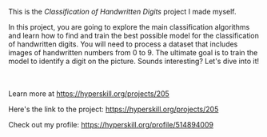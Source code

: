This is the *Classification of Handwritten Digits* project I made myself.


<p>In this project, you are going to explore the main classification algorithms and learn how to find and train the best possible model for the classification of handwritten digits. You will need to process a dataset that includes images of handwritten numbers from 0 to 9. The ultimate goal is to train the model to identify a digit on the picture. Sounds interesting? Let's dive into it!</p><br/><br/>Learn more at <a href="https://hyperskill.org/projects/205?utm_source=ide&utm_medium=ide&utm_campaign=ide&utm_content=project-card">https://hyperskill.org/projects/205</a>

Here's the link to the project: https://hyperskill.org/projects/205

Check out my profile: https://hyperskill.org/profile/514894009